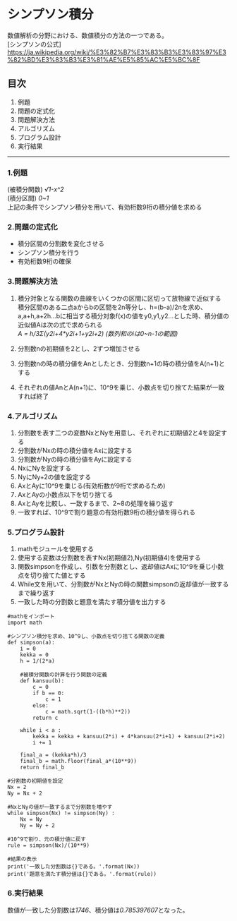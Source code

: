 

# シンプソン積分
数値解析の分野における、数値積分の方法の一つである。  
[シンプソンの公式] https://ja.wikipedia.org/wiki/%E3%82%B7%E3%83%B3%E3%83%97%E3%82%BD%E3%83%B3%E3%81%AE%E5%85%AC%E5%BC%8F

## 目次
1. 例題
2. 問題の定式化
3. 問題解決方法
4. アルゴリズム
5. プログラム設計
6. 実行結果  
***
### 1.例題
(被積分関数) *√1-x^2*  
(積分区間) *0~1*  
上記の条件でシンプソン積分を用いて、有効桁数9桁の積分値を求める


### 2.問題の定式化
* 積分区間の分割数を変化させる
* シンプソン積分を行う
* 有効桁数9桁の確保


### 3.問題解決方法
1. 積分対象となる関数の曲線をいくつかの区間に区切って放物線で近似する  
積分区間のある二点aからbの区間を2n等分し、h=(b-a)/2nを求め、a,a+h,a+2h...bに相当する積分対象f(x)の値をy0,y1,y2...とした時、積分値の近似値Aは次の式で求められる  
_A = h/3Σ(y2i+4*y2i+1+y2i+2) (数列和のiは0~n-1の範囲)_

2. 分割数nの初期値を2とし、2ずつ増加させる
3. 分割数nの時の積分値をAnとしたとき、分割数n+1の時の積分値をA(n+1)とする
4. それぞれの値AnとA(n+1)に、10^9を乗じ、小数点を切り捨てた結果が一致すれば終了


### 4.アルゴリズム
1. 分割数を表す二つの変数NxとNyを用意し、それぞれに初期値2と4を設定する
2. 分割数がNxの時の積分値をAxに設定する
3. 分割数がNyの時の積分値をAyに設定する
4. NxにNyを設定する
5. NyにNy+2の値を設定する
6. AxとAyに10^9を乗じる(有効桁数が9桁で求めるため)
7. AxとAyの小数点以下を切り捨てる
8. AxとAyを比較し、一致するまで、2~8の処理を繰り返す
9. 一致すれば、10^9で割り題意の有効桁数9桁の積分値を得られる


### 5.プログラム設計
1. mathモジュールを使用する
2. 使用する変数は分割数を表すNx(初期値2),Ny(初期値4)を使用する
3. 関数simpsonを作成し、引数を分割数とし、返却値はAxに10^9を乗じ小数点を切り捨てた値とする
4. While文を用いて、分割数がNxとNyの時の関数simpsonの返却値が一致するまで繰り返す
5. 一致した時の分割数と題意を満たす積分値を出力する

```py:Simpson's rule.py
#mathをインポート
import math

#シンプソン積分を求め、10^9し、小数点を切り捨てる関数の定義
def simpson(a):
    i = 0
    kekka = 0
    h = 1/(2*a)
    
    #被積分関数の計算を行う関数の定義
    def kansuu(b):
        c = 0
        if b == 0:
            c = 1
        else:
            c = math.sqrt(1-((b*h)**2))
        return c
    
    while i < a :
        kekka = kekka + kansuu(2*i) + 4*kansuu(2*i+1) + kansuu(2*i+2)
        i += 1
    
    final_a = (kekka*h)/3
    final_b = math.floor(final_a*(10**9))
    return final_b

#分割数の初期値を設定
Nx = 2
Ny = Nx + 2

#NxとNyの値が一致するまで分割数を増やす
while simpson(Nx) != simpson(Ny) :
    Nx = Ny
    Ny = Ny + 2

#10^9で割り、元の積分値に戻す
rule = simpson(Nx)/(10**9)

#結果の表示
print('一致した分割数は{}である。'.format(Nx))
print('題意を満たす積分値は{}である。'.format(rule))
```
### 6.実行結果
数値が一致した分割数は*1746*、積分値は*0.785397607*となった。